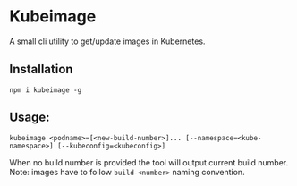 # Kubeimage

A small cli utility to get/update images in Kubernetes.

## Installation

```
npm i kubeimage -g
```

## Usage:

```
kubeimage <podname>=[<new-build-number>]... [--namespace=<kube-namespace>] [--kubeconfig=<kubeconfig>]
```

When no build number is provided the tool will output current build number.
Note: images have to follow `build-<number>` naming convention.


